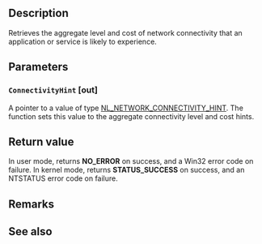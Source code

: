 ## Description

Retrieves the aggregate level and cost of network connectivity that an application or service is likely to experience.

## Parameters

### `ConnectivityHint` [out]

A pointer to a value of type [NL_NETWORK_CONNECTIVITY_HINT](https://learn.microsoft.com/windows/win32/api/nldef/ns-nldef-nl_network_connectivity_hint). The function sets this value to the aggregate connectivity level and cost hints.

## Return value

In user mode, returns **NO_ERROR** on success, and a Win32 error code on failure. In kernel mode, returns **STATUS_SUCCESS** on success, and an NTSTATUS error code on failure.

## Remarks

## See also